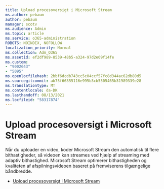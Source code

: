 ```yaml
---
title: Upload procesoversigt i Microsoft Stream
ms.author: pebaum
author: pebaum
manager: scotv
ms.audience: Admin
ms.topic: article
ms.service: o365-administration
ROBOTS: NOINDEX, NOFOLLOW
localization_priority: Normal
ms.collection: Adm_O365
ms.assetid: ef2df989-8539-48b5-a324-97d2e09f14fe
ms.custom:
- "9002643"
- "5095"
ms.openlocfilehash: 2bbf6dcdb743cc5c04ccf57fc8d344ac62db80d5
ms.sourcegitcommit: ab75f66355116e995b3cb5505465b31989339e28
ms.translationtype: MT
ms.contentlocale: da-DK
ms.lasthandoff: 08/13/2021
ms.locfileid: "58317874"
---
```

# <a name="upload-process-overview-in-microsoft-stream"></a>Upload procesoversigt i Microsoft Stream

Når du uploader en video, koder Microsoft Stream den automatisk til flere bithastigheder, så videoen kan streames ved hjælp af streaming med adaptiv bithastighed. Microsoft Stream optimerer bithastigheden og kvaliteten af afspilningsvideoen baseret på fremviserens tilgængelige båndbredde.

- [Upload procesoversigt i Microsoft Stream](https://docs.microsoft.com/stream/upload-process-overview)
